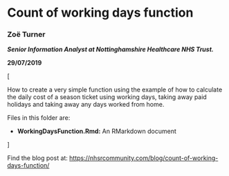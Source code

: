 
# Count of working days function

### Zoë Turner

***Senior Information Analyst at Nottinghamshire Healthcare NHS
Trust.***

**29/07/2019**

\[

How to create a very simple function using the example of how to calculate the daily cost of a season ticket using working days, taking away paid holidays and taking away any days worked from home.

Files in this folder are:

- __WorkingDaysFunction.Rmd:__ An RMarkdown document

\]

Find the blog post at:
<https://nhsrcommunity.com/blog/count-of-working-days-function/>
